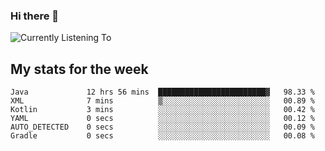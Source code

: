 ### Hi there 👋

![Currently Listening To](https://lastfm-recently-played.vercel.app/api?user=lynziee)

## My stats for the week
<!--START_SECTION:waka-->

```text
Java             12 hrs 56 mins  ████████████████████████▓   98.33 %
XML              7 mins          ▒░░░░░░░░░░░░░░░░░░░░░░░░   00.89 %
Kotlin           3 mins          ░░░░░░░░░░░░░░░░░░░░░░░░░   00.42 %
YAML             0 secs          ░░░░░░░░░░░░░░░░░░░░░░░░░   00.12 %
AUTO_DETECTED    0 secs          ░░░░░░░░░░░░░░░░░░░░░░░░░   00.09 %
Gradle           0 secs          ░░░░░░░░░░░░░░░░░░░░░░░░░   00.08 %
```

<!--END_SECTION:waka-->
